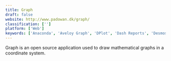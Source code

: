 ```yaml
---
title: Graph
draft: false 
website: http://www.padowan.dk/graph/
classification: ['']
platform: ['Web']
keywords: ['Anaconda', 'Aveloy Graph', 'DPlot', 'Dash Reports', 'Desmos', 'Enthought', 'GeoGebra', 'Giac/Xcas', 'GnuPlot', 'Grapher', 'Lybniz', 'MATLAB', 'MagicPlot', 'Matplotlib', 'Microsoft Mathematics', 'OmniGraphSketcher', 'Sage Math', 'SciDaVis', 'Wolfram Mathematica', 'WolframAlpha']
---
```

Graph is an open source application used to draw mathematical graphs in a coordinate system.